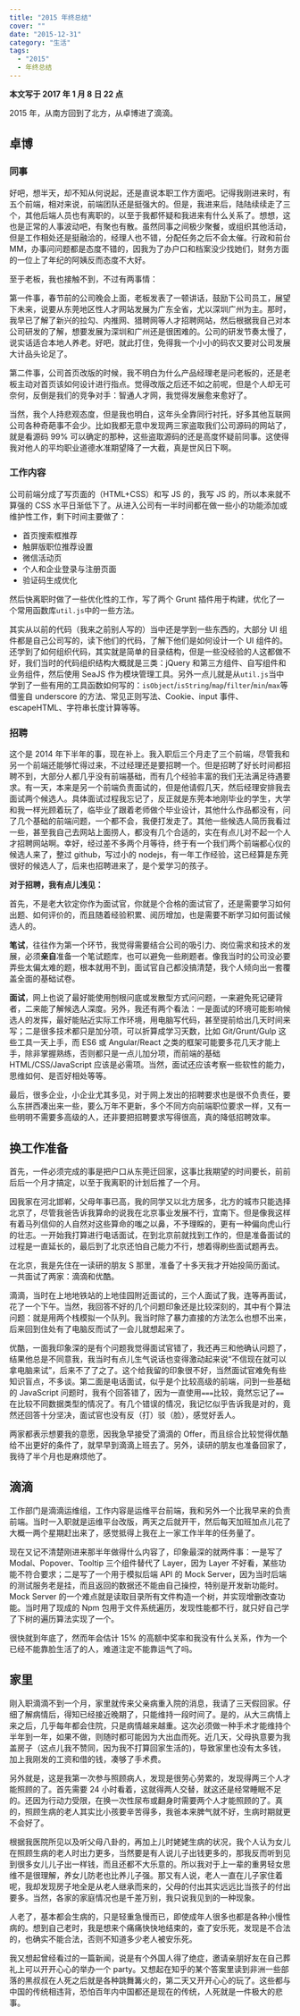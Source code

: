 ```yaml
---
title: "2015 年终总结"
cover: ""
date: "2015-12-31"
category: "生活"
tags:
  - "2015"
  - 年终总结
---
```


**本文写于 2017 年 1 月 8 日 22 点**

2015 年，从南方回到了北方，从卓博进了滴滴。

## 卓博

### 同事

好吧，想半天，却不知从何说起，还是直说本职工作方面吧。记得我刚进来时，有五个前端，相对来说，前端团队还是挺强大的。但是，我进来后，陆陆续续走了三个，其他后端人员也有离职的，以至于我都怀疑和我进来有什么关系了。想想，这也是正常的人事波动吧，有聚也有散。虽然同事之间极少聚餐，或组织其他活动，但是工作相处还是挺融洽的，经理人也不错，分配任务之后不会太催。行政和前台MM，办事问问题都是态度不错的，因我为了办户口和档案没少找她们，财务方面的一位上了年纪的阿姨反而态度不大好。

至于老板，我也接触不到，不过有两事情：

第一件事，春节前的公司晚会上面，老板发表了一顿讲话，鼓励下公司员工，展望下未来，说要从东莞地区性人才网站发展为广东全省，尤以深圳广州为主。那时，我早已了解了新兴的拉勾、内推网、猎聘网等人才招聘网站，然后根据我自己对本公司研发的了解，想要发展为深圳和广州还是很困难的。公司的研发节奏太慢了，说实话适合本地人养老。好吧，就此打住，免得我一个小小的码农又要对公司发展大计品头论足了。

第二件事，公司首页改版的时候，我不明白为什么产品经理老是问老板的，还是老板主动对首页该如何设计进行指点。觉得改版之后还不如之前呢，但是个人却无可奈何，反倒是我们的竞争对手：智通人才网，我觉得发展愈来愈好了。

当然，我个人持悲观态度，但是我也明白，这年头全靠同行衬托，好多其他互联网公司各种奇葩事不会少。比如我都无意中发现两三家盗取我们公司源码的网站了，就是看源码 99% 可以确定的那种，这些盗取源码的还是高度怀疑前同事。这使得我对他人的平均职业道德水准期望降了一大截，真是世风日下啊。

### 工作内容

公司前端分成了写页面的（HTML+CSS）和写 JS 的，我写 JS 的，所以本来就不算强的 CSS 水平日渐低下了。从进入公司有一半时间都在做一些小的功能添加或维护性工作，剩下时间主要做了：

- 首页搜索框推荐
- 触屏版职位推荐设置
- 微信活动页
- 个人和企业登录与注册页面
- 验证码生成优化

然后快离职时做了一些优化性的工作，写了两个 Grunt 插件用于构建，优化了一个常用函数库`util.js`中的一些方法。

其实从以前的代码（我来之前别人写的）当中还是学到一些东西的，大部分 UI 组件都是自己公司写的，读下他们的代码，了解下他们是如何设计一个 UI 组件的。还学到了如何组织代码，其实就是简单的目录结构，但是一些没经验的人这都做不好，我们当时的代码组织结构大概就是三类：jQuery 和第三方组件、自写组件和业务组件，然后使用 SeaJS 作为模块管理工具。另外一点儿就是从`util.js`当中学到了一些有用的工具函数如何写的：`isObject`/`isString`/`map`/`filter`/`min`/`max`等借鉴自 underscore 的方法、常见正则写法、Cookie、input 事件、escapeHTML、字符串长度计算等等。

### 招聘

这个是 2014 年下半年的事，现在补上。我入职后三个月走了三个前端，尽管我和另一个前端还能够忙得过来，不过经理还是要招聘一个。但是招聘了好长时间都招聘不到，大部分人都几乎没有前端基础，而有几个经验丰富的我们无法满足待遇要求。有一天，本来是另一个前端负责面试的，但是他请假几天，然后经理安排我去面试两个候选人。具体面试过程我忘记了，反正就是东莞本地刚毕业的学生，大学和我一样光顾着玩了，临毕业了跟着老师做个毕业设计，其他什么作品都没有，问了几个基础的前端问题，一个都不会，我便打发走了。其他一些候选人简历我看过一些，甚至我自己去网站上面捞人，都没有几个合适的，实在有点儿对不起一个人才招聘网站啊。幸好，经过差不多两个月等待，终于有一个我们两个前端都心仪的候选人来了，整过 github，写过小的 nodejs，有一年工作经验，这已经算是东莞很好的候选人了，后来也招聘进来了，是个爱学习的孩子。

**对于招聘，我有点儿浅见：**

首先，不是老大钦定你作为面试官，你就是个合格的面试官了，还是需要学习如何出题、如何评价的，而且随着经验积累、阅历增加，也是需要不断学习如何面试候选人的。

**笔试**，往往作为第一个环节，我觉得需要结合公司的吸引力、岗位需求和技术的发展，必须**亲自**准备一个笔试题库，也可以避免一些刷题者。像我当时的公司没必要弄些太偏太难的题，根本就用不到，面试官自己都没搞清楚，我个人倾向出一套覆盖全面的基础试卷。

**面试**，网上也说了最好能使用刨根问底或发散型方式问问题，一来避免死记硬背者，二来能了解候选人深度。另外，我还有两个看法：一是面试的环境可能影响候选人的发挥，最好能贴近实际工作环境，用电脑写代码，甚至提前给出几天时间来写；二是很多技术都只是加分项，可以折算成学习天数，比如 Git/Grunt/Gulp 这些工具一天上手，而 ES6 或 Angular/React 之类的框架可能要多花几天才能上手，除非掌握熟练，否则都只是一点儿加分项，而前端的基础 HTML/CSS/JavaScript 应该是必需项。当然，面试还应该考察一些软性的能力，思维如何、是否好相处等等。

最后，很多企业，小企业尤其多见，对于网上发出的招聘要求也是很不负责任，要么东拼西凑出来一些，要么万年不更新，多个不同方向前端职位要求一样，又有一些明明不需要多高级的人，还非要把招聘要求写得很高，真的降低招聘效率。

## 换工作准备

首先，一件必须完成的事是把户口从东莞迁回家，这事比我期望的时间要长，前前后后一个月才搞定，以至于我离职的计划后推了一个月。

因我家在河北邯郸，父母年事已高，我的同学又以北方居多，北方的城市只能选择北京了，尽管我爸告诉我算命的说我在北京事业发展不行，宜南下。但是像我这样有着马列信仰的人自然对这些算命的嗤之以鼻，不予理睬的，更有一种偏向虎山行的壮志。一开始我打算进行电话面试，在到北京前就找到工作的，但是准备面试的过程是一直延长的，最后到了北京还怕自己能力不行，想着得刷些面试题再去。

在北京，我是先住在一读研的朋友 S 那里，准备了十多天我才开始投简历面试。一共面试了两家：滴滴和优酷。

滴滴，当时在上地地铁站的上地佳园附近面试的，三个人面试了我，连等再面试，花了一个下午。当然，我回答不好的几个问题印象还是比较深刻的，其中有个算法问题：就是用两个栈模拟一个队列。我当时除了暴力直接的方法怎么也想不出来，后来回到住处有了电脑反而试了一会儿就想起来了。

优酷，一面我印象深的是有个问题我觉得面试官错了，我还再三和他确认问题了，结果他总是不同意我，我当时有点儿生气说话也变得激动起来说“不信现在就可以拿电脑来试”，后来不了了之了。这个给我留的印象很不好，当然面试官难免有些知识盲点，不多谈。第二面是电话面试，似乎是个比较高级的前端，问到一些基础的 JavaScript 问题时，我有个回答错了，因为一直使用`===`比较，竟然忘记了`==`在比较不同数据类型的情况了。有几个错误的情况，我记忆似乎告诉我是对的，竟然还回答十分坚决，面试官也没有反（打）驳（脸），感觉好丢人。

两家都表示想要我的意愿，因我急早接受了滴滴的 Offer，而且综合比较觉得优酷给不出更好的条件了，就早早到滴滴上班去了。另外，读研的朋友也准备回家了，我待了半个月也是麻烦他了。

## 滴滴

工作部门是滴滴运维组，工作内容是运维平台前端，我和另外一个比我早来的负责前端。当时一入职就是运维平台改版，两天之后就开干，然后每天加班加点儿花了大概一两个星期赶出来了，感觉抵得上我在上一家工作半年的任务量了。

现在又记不清楚刚进来那半年做得什么内容了，印象最深的就两件事：一是写了 Modal、Popover、Tooltip 三个组件替代了 Layer，因为 Layer 不好看，某些功能不符合要求；二是写了一个用于模拟后端 API 的 Mock Server，因为当时后端的测试服务老是挂，而且返回的数据还不能由自己操控，特别是开发新功能时。Mock Server 的一个难点就是读取目录所有文件构造一个树，并实现增删改查功能。当时用了现成的 Npm 包用于文件系统遍历，发现性能都不行，就只好自己学了下树的遍历算法实现了一个。

很快就到年底了，然而年会估计 15% 的高额中奖率和我没有什么关系，作为一个已经不能靠脸生活了的人，难道注定不能靠运气了吗。

## 家里

刚入职滴滴不到一个月，家里就传来父亲病重入院的消息，我请了三天假回家。仔细了解病情后，得知已经接近晚期了，只能维持一段时间了。是的，从大三病情上来之后，几乎每年都会住院，只是病情越来越重。这次必须做一种手术才能维持个半年到一年，如果不做，则随时都可能因为大出血而死。近几天，父母执意要为我盖房子（这点儿我不赞同，因为我不打算回家生活的)，导致家里也没有太多钱，加上我刚发的工资和借的钱，凑够了手术费。

另外就是，这是我第一次参与照顾病人，发现是很劳心劳累的，发现得两三个人才能照顾的了。首先需要 24 小时看着，这就得两人交替，就这还是经常睡眠不足的。还因为行动力受限，在换一次性尿布或翻身时需要两个人才能照顾的了。真的，照顾生病的老人其实比小孩要辛苦得多，我爸本来脾气就不好，生病时期就更不会好了。

根据我医院所见以及听父母八卦的，再加上儿时姥姥生病的状况，我个人认为女儿在照顾生病的老人时出力更多，当然要是有人说儿子出钱更多的，那我反而听到见到很多女儿儿子出一样钱，而且还都不大乐意的。所以我对于上一辈的重男轻女思维不是很理解，养女儿防老也比养儿子强。那又有人说，老人一直在儿子家住着呢，我却发现房子地全是从老人继承而来的，父母的付出其实远远比当孩子的付出要多。当然，各家的家庭情况也是千差万别，我只说我见到的一种现象。

人老了，基本都会生病的，只是轻重急慢而已，即使成年人很多也都是各种小慢性病的。想到自己老时，我是想来个痛痛快快地结束的，查了安乐死，发现是不合法的，也确实不能合法，否则不知道多少老人被安乐死。

我又想起曾经看过的一篇新闻，说是有个外国人得了绝症，邀请亲朋好友在自己葬礼上可以开开心心的举办一个 party。又想起在知乎的某个答案里读到非洲一些部落的黑叔叔在人死之后就是各种跳舞篝火的，第二天又开开心心的玩了。这些都与中国的传统相违背，恐怕百年内中国都还是现在的传统，人死就是一件极大的悲事。
